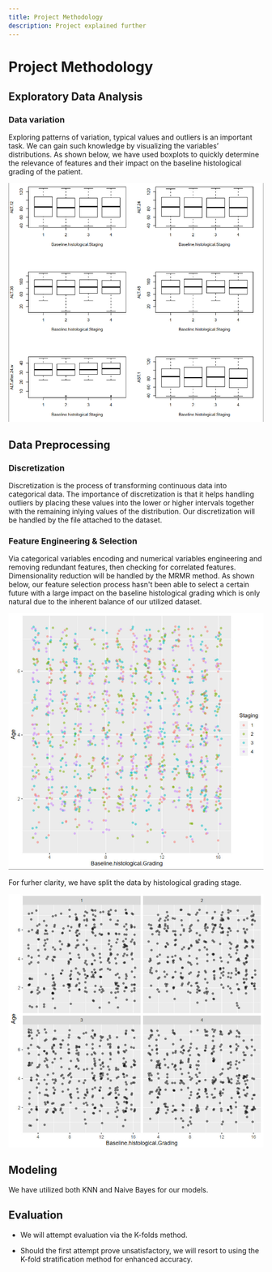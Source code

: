 ```yaml
---
title: Project Methodology 
description: Project explained further
---
```


# Project Methodology

## Exploratory Data Analysis

### Data variation

Exploring patterns of variation, typical values and outliers is
an important task. We can gain such knowledge by visualizing the variables’ distributions. As shown below, we have used boxplots to quickly determine the relevance of features and their impact on the baseline histological grading of the patient.

![Boxplots](box.jpg)

## Data Preprocessing

### Discretization

Discretization is the process of transforming continuous
data into categorical data. The importance of discretization
is that it helps handling outliers by placing these values into
the lower or higher intervals together with the remaining inlying values of the distribution. Our discretization will be
handled by the file attached to the dataset.

### Feature Engineering & Selection
Via categorical variables encoding and numerical variables engineering and removing redundant features, then checking for correlated features. Dimensionality reduction will be handled by the MRMR method. As shown below, our feature selection process hasn't been able to select a certain future with a large impact on the baseline histological grading which is only natural due to the inherent balance of our utilized dataset.

![MRMR method](MRMR.jpg)

For furher clarity, we have split the data by histological grading stage.

![MRMR facet wrap](MRMR2.jpg)


## Modeling
We have utilized both KNN and Naive Bayes for our models.

## Evaluation 

- We will attempt evaluation via the K-folds method.

- Should the first attempt prove unsatisfactory, we will resort to using the K-fold stratification method for enhanced accuracy. 